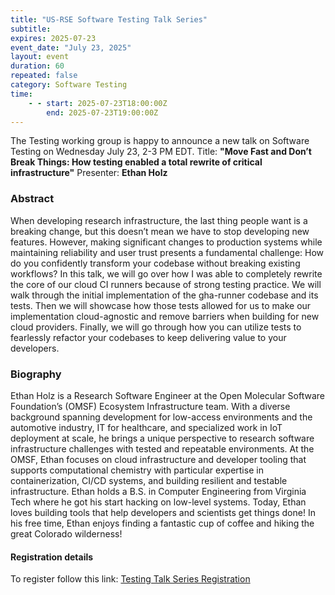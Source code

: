 ```yaml
---
title: "US-RSE Software Testing Talk Series"
subtitle: 
expires: 2025-07-23
event_date: "July 23, 2025"
layout: event
duration: 60
repeated: false
category: Software Testing
time:
    - - start: 2025-07-23T18:00:00Z
        end: 2025-07-23T19:00:00Z
---
```


The Testing working group is happy to announce a new talk on Software Testing on Wednesday July 23, 2-3 PM EDT. 
Title: **"Move Fast and Don’t Break Things: How testing enabled a total rewrite of critical infrastructure"** Presenter: **Ethan Holz**

### Abstract

When developing research infrastructure, the last thing people want is a breaking change, but this doesn’t mean we have to stop developing new features. However, making significant changes to production systems while maintaining reliability and user trust presents a fundamental challenge: How do you confidently transform your codebase without breaking existing workflows? In this talk, we will go over how I was able to completely rewrite the core of our cloud CI runners because of strong testing practice. We will walk through the initial implementation of the gha-runner codebase and its tests. Then we will showcase how those tests allowed for us to make our implementation cloud-agnostic and remove barriers when building for new cloud providers. Finally, we will go through how you can utilize tests to fearlessly refactor your codebases to keep delivering value to your developers. 

### Biography

Ethan Holz is a Research Software Engineer at the Open Molecular Software Foundation’s (OMSF) Ecosystem Infrastructure team. With a diverse background spanning development for low-access environments and the automotive industry, IT for healthcare, and specialized work in IoT deployment at scale, he brings a unique perspective to research software infrastructure challenges with tested and repeatable environments. At the OMSF, Ethan focuses on cloud infrastructure and developer tooling that supports computational chemistry with particular expertise in containerization, CI/CD systems, and building resilient and testable infrastructure. Ethan holds a B.S. in Computer Engineering from Virginia Tech where he got his start hacking on low-level systems. Today, Ethan loves building tools that help developers and scientists get things done! In his free time, Ethan enjoys finding a fantastic cup of coffee and hiking the great Colorado wilderness!

#### Registration details

To register follow this link:
[Testing Talk Series Registration](https://boisestate.zoom.us/meeting/register/9dOKrSqqTBaQnwIxngEyFA)
